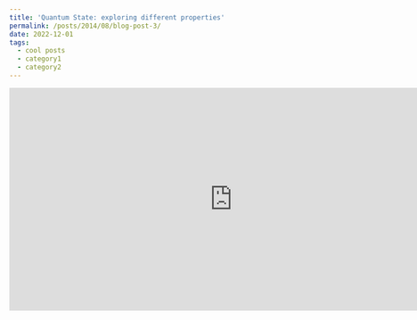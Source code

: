 ```yaml
---
title: 'Quantum State: exploring different properties'
permalink: /posts/2014/08/blog-post-3/
date: 2022-12-01
tags:
  - cool posts
  - category1
  - category2
---
```


<iframe width='800' height='400' src='https://www.wolframcloud.com/obj/b4344f9a-3f84-413e-ad9d-bb305fb43c01' frameborder='0'></iframe>